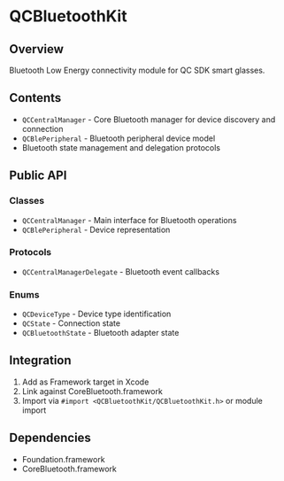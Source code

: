 # QCBluetoothKit

## Overview
Bluetooth Low Energy connectivity module for QC SDK smart glasses.

## Contents
- `QCCentralManager` - Core Bluetooth manager for device discovery and connection
- `QCBlePeripheral` - Bluetooth peripheral device model
- Bluetooth state management and delegation protocols

## Public API

### Classes
- `QCCentralManager` - Main interface for Bluetooth operations
- `QCBlePeripheral` - Device representation

### Protocols
- `QCCentralManagerDelegate` - Bluetooth event callbacks

### Enums
- `QCDeviceType` - Device type identification
- `QCState` - Connection state
- `QCBluetoothState` - Bluetooth adapter state

## Integration
1. Add as Framework target in Xcode
2. Link against CoreBluetooth.framework
3. Import via `#import <QCBluetoothKit/QCBluetoothKit.h>` or module import

## Dependencies
- Foundation.framework
- CoreBluetooth.framework